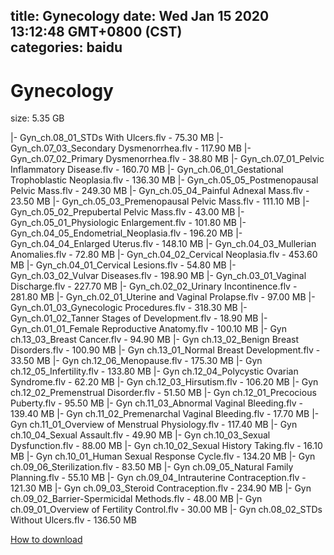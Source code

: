 
title: Gynecology
date: Wed Jan 15 2020 13:12:48 GMT+0800 (CST)    
categories: baidu
---

# Gynecology
size: 5.35 GB
 
 
|- Gyn_ch.08_01_STDs With Ulcers.flv - 75.30 MB
|- Gyn_ch.07_03_Secondary Dysmenorrhea.flv - 117.90 MB
|- Gyn_ch.07_02_Primary Dysmenorrhea.flv - 38.80 MB
|- Gyn_ch.07_01_Pelvic Inflammatory Disease.flv - 160.70 MB
|- Gyn_ch.06_01_Gestational Trophoblastic Neoplasia.flv - 136.30 MB
|- Gyn_ch.05_05_Postmenopausal Pelvic Mass.flv - 249.30 MB
|- Gyn_ch.05_04_Painful Adnexal Mass.flv - 23.50 MB
|- Gyn_ch.05_03_Premenopausal Pelvic Mass.flv - 111.10 MB
|- Gyn_ch.05_02_Prepubertal Pelvic Mass.flv - 43.00 MB
|- Gyn_ch.05_01_Physiologic Enlargement.flv - 101.80 MB
|- Gyn_ch.04_05_Endometrial_Neoplasia.flv - 196.20 MB
|- Gyn_ch.04_04_Enlarged Uterus.flv - 148.10 MB
|- Gyn_ch.04_03_Mullerian Anomalies.flv - 72.80 MB
|- Gyn_ch.04_02_Cervical Neoplasia.flv - 453.60 MB
|- Gyn_ch.04_01_Cervical Lesions.flv - 54.80 MB
|- Gyn_ch.03_02_Vulvar Diseases.flv - 198.90 MB
|- Gyn_ch.03_01_Vaginal Discharge.flv - 227.70 MB
|- Gyn_ch.02_02_Urinary Incontinence.flv - 281.80 MB
|- Gyn_ch.02_01_Uterine and Vaginal Prolapse.flv - 97.00 MB
|- Gyn_ch.01_03_Gynecologic Procedures.flv - 318.30 MB
|- Gyn_ch.01_02_Tanner Stages of Development.flv - 18.90 MB
|- Gyn_ch.01_01_Female Reproductive Anatomy.flv - 100.10 MB
|- Gyn ch.13_03_Breast Cancer.flv - 94.90 MB
|- Gyn ch.13_02_Benign Breast Disorders.flv - 100.90 MB
|- Gyn ch.13_01_Normal Breast Development.flv - 33.50 MB
|- Gyn ch.12_06_Menopause.flv - 175.30 MB
|- Gyn ch.12_05_Infertility.flv - 133.80 MB
|- Gyn ch.12_04_Polycystic Ovarian Syndrome.flv - 62.20 MB
|- Gyn ch.12_03_Hirsutism.flv - 106.20 MB
|- Gyn ch.12_02_Premenstrual Disorder.flv - 51.50 MB
|- Gyn ch.12_01_Precocious Puberty.flv - 95.50 MB
|- Gyn ch.11_03_Abnormal Vaginal Bleeding.flv - 139.40 MB
|- Gyn ch.11_02_Premenarchal Vaginal Bleeding.flv - 17.70 MB
|- Gyn ch.11_01_Overview of Menstrual Physiology.flv - 117.40 MB
|- Gyn ch.10_04_Sexual Assault.flv - 49.90 MB
|- Gyn ch.10_03_Sexual Dysfunction.flv - 88.00 MB
|- Gyn ch.10_02_Sexual History Taking.flv - 16.10 MB
|- Gyn ch.10_01_Human Sexual Response Cycle.flv - 134.20 MB
|- Gyn ch.09_06_Sterilization.flv - 83.50 MB
|- Gyn ch.09_05_Natural Family Planning.flv - 55.10 MB
|- Gyn ch.09_04_Intrauterine Contraception.flv - 121.30 MB
|- Gyn ch.09_03_Steroid Contraception.flv - 234.90 MB
|- Gyn ch.09_02_Barrier-Spermicidal Methods.flv - 48.00 MB
|- Gyn ch.09_01_Overview of Fertility Control.flv - 30.00 MB
|- Gyn ch.08_02_STDs Without Ulcers.flv - 136.50 MB

[How to download](https://bpcam.bemobtrk.com/go/2ceec3aa-1ca2-46d6-b9ff-aaa5c184517c?jno=399)